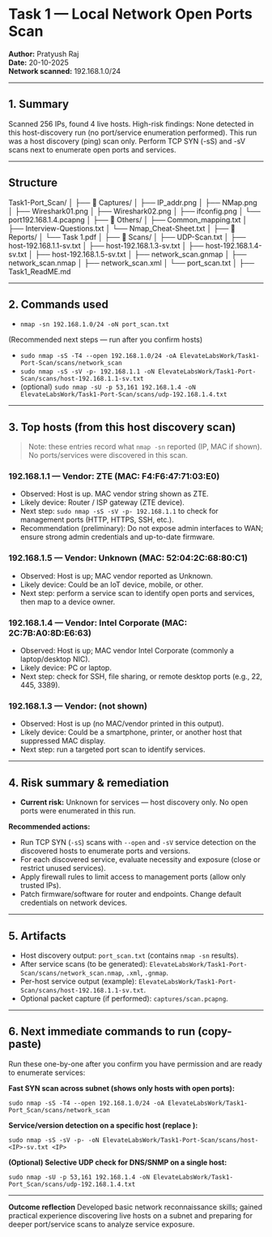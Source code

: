 # Task 1 — Local Network Open Ports Scan

**Author:** Pratyush Raj  
**Date:** 20-10-2025  
**Network scanned:** 192.168.1.0/24  

---

## 1. Summary

Scanned 256 IPs, found 4 live hosts. High-risk findings: None detected in this host-discovery run (no port/service enumeration performed). This run was a host discovery (ping) scan only. Perform TCP SYN (-sS) and -sV scans next to enumerate open ports and services.

---  

## Structure

Task1-Port_Scan/
│
├── 📂 Captures/
│   ├── IP_addr.png
│   ├── NMap.png
│   ├── Wireshark01.png
│   ├── Wireshark02.png
│   ├── ifconfig.png
│   └── port192.168.1.4.pcapng
│
├── 📂 Others/
│   ├── Common_mapping.txt
│   ├── Interview-Questions.txt
│   └── Nmap_Cheat-Sheet.txt
│
├── 📂 Reports/
│   └── Task 1.pdf
│
├── 📂 Scans/
│   ├── UDP-Scan.txt
│   ├── host-192.168.1.1-sv.txt
│   ├── host-192.168.1.3-sv.txt
│   ├── host-192.168.1.4-sv.txt
│   ├── host-192.168.1.5-sv.txt
│   ├── network_scan.gnmap
│   ├── network_scan.nmap
│   ├── network_scan.xml
│   └── port_scan.txt
│
├── Task1_ReadME.md

---

## 2. Commands used

* `nmap -sn 192.168.1.0/24 -oN port_scan.txt`

(Recommended next steps — run after you confirm hosts)

* `sudo nmap -sS -T4 --open 192.168.1.0/24 -oA ElevateLabsWork/Task1-Port-Scan/scans/network_scan`
* `sudo nmap -sS -sV -p- 192.168.1.1 -oN ElevateLabsWork/Task1-Port-Scan/scans/host-192.168.1.1-sv.txt`
* (optional) `sudo nmap -sU -p 53,161 192.168.1.4 -oN ElevateLabsWork/Task1-Port-Scan/scans/udp-192.168.1.4.txt`

---

## 3. Top hosts (from this host discovery scan)

> Note: these entries record what `nmap -sn` reported (IP, MAC if shown). No ports/services were discovered in this scan.

### 192.168.1.1 — Vendor: ZTE (MAC: F4:F6:47:71:03:E0)

* Observed: Host is up. MAC vendor string shown as ZTE.
* Likely device: Router / ISP gateway (ZTE device).
* Next step: `sudo nmap -sS -sV -p- 192.168.1.1` to check for management ports (HTTP, HTTPS, SSH, etc.).
* Recommendation (preliminary): Do not expose admin interfaces to WAN; ensure strong admin credentials and up-to-date firmware.

### 192.168.1.5 — Vendor: Unknown (MAC: 52:04:2C:68:80:C1)

* Observed: Host is up; MAC vendor reported as Unknown.
* Likely device: Could be an IoT device, mobile, or other.
* Next step: perform a service scan to identify open ports and services, then map to a device owner.

### 192.168.1.4 — Vendor: Intel Corporate (MAC: 2C:7B:A0:8D:E6:63)

* Observed: Host is up; MAC vendor Intel Corporate (commonly a laptop/desktop NIC).
* Likely device: PC or laptop.
* Next step: check for SSH, file sharing, or remote desktop ports (e.g., 22, 445, 3389).

### 192.168.1.3 — Vendor: (not shown)

* Observed: Host is up (no MAC/vendor printed in this output).
* Likely device: Could be a smartphone, printer, or another host that suppressed MAC display.
* Next step: run a targeted port scan to identify services.

---

## 4. Risk summary & remediation

* **Current risk:** Unknown for services — host discovery only. No open ports were enumerated in this run.

**Recommended actions:**

* Run TCP SYN (`-sS`) scans with `--open` and `-sV` service detection on the discovered hosts to enumerate ports and versions.
* For each discovered service, evaluate necessity and exposure (close or restrict unused services).
* Apply firewall rules to limit access to management ports (allow only trusted IPs).
* Patch firmware/software for router and endpoints. Change default credentials on network devices.

---

## 5. Artifacts

* Host discovery output: `port_scan.txt` (contains `nmap -sn` results).
* After service scans (to be generated): `ElevateLabsWork/Task1-Port-Scan/scans/network_scan.nmap`, `.xml`, `.gnmap`.
* Per-host service output (example): `ElevateLabsWork/Task1-Port-Scan/scans/host-192.168.1.1-sv.txt`.
* Optional packet capture (if performed): `captures/scan.pcapng`.

---

## 6. Next immediate commands to run (copy-paste)

Run these one-by-one after you confirm you have permission and are ready to enumerate services:

**Fast SYN scan across subnet (shows only hosts with open ports):**

```
sudo nmap -sS -T4 --open 192.168.1.0/24 -oA ElevateLabsWork/Task1-Port_Scan/scans/network_scan
```

**Service/version detection on a specific host (replace <IP>):**

```
sudo nmap -sS -sV -p- -oN ElevateLabsWork/Task1-Port-Scan/scans/host-<IP>-sv.txt <IP>
```

**(Optional) Selective UDP check for DNS/SNMP on a single host:**

```
sudo nmap -sU -p 53,161 192.168.1.4 -oN ElevateLabsWork/Task1-Port_Scan/scans/udp-192.168.1.4.txt
```

---

**Outcome reflection**
Developed basic network reconnaissance skills; gained practical experience discovering live hosts on a subnet and preparing for deeper port/service scans to analyze service exposure.
